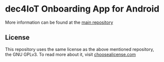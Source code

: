 # dec4IoT Onboarding App for Android
More information can be found at the [main repository](https://github.com/dec112/dec4iot)

## License
This repository uses the same license as the above mentioned repository, the GNU GPLv3. To read more about it, visit [choosealicense.com](https://choosealicense.com/licenses/gpl-3.0/)